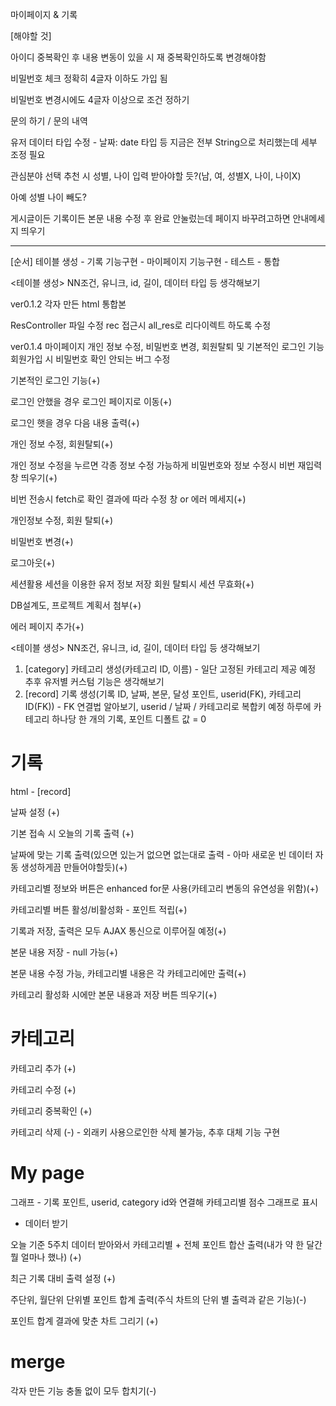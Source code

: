 마이페이지 & 기록

[해야할 것]

아이디 중복확인 후 내용 변동이 있을 시 재 중복확인하도록 변경해야함

비밀번호 체크 정확히 4글자 이하도 가입 됨

비밀번호 변경시에도 4글자 이상으로 조건 정하기

문의 하기 / 문의 내역

유저 데이터 타입 수정 - 날짜: date 타입 등 지금은 전부 String으로 처리했는데 세부 조정 필요

관심분야 선택 추천 시 성별, 나이 입력 받아야할 듯?(남, 여, 성별X, 나이, 나이X)

아예 성별 나이 빼도?

게시글이든 기록이든 본문 내용 수정 후 완료 안눌렀는데 페이지 바꾸려고하면 안내메세지 띄우기

-----------------------------------------------------------------------------------------------------------------------------------

[순서]
테이블 생성 - 기록 기능구현 - 마이페이지 기능구현 - 테스트 - 통합

<테이블 생성>
NN조건, 유니크, id, 길이, 데이터 타입 등 생각해보기

ver0.1.2 각자 만든 html 통합본

ResController 파일 수정 rec 접근시 all_res로 리다이렉트 하도록 수정

ver0.1.4 마이페이지 개인 정보 수정, 비밀번호 변경, 회원탈퇴 및 기본적인 로그인 기능 회원가입 시 비밀번호 확인 안되는 버그 수정

기본적인 로그인 기능(+)

로그인 안했을 경우 로그인 페이지로 이동(+)

로그인 햇을 경우 다음 내용 출력(+)

개인 정보 수정, 회원탈퇴(+)

개인 정보 수정을 누르면 각종 정보 수정 가능하게 비밀번호와 정보 수정시 비번 재입력 창 띄우기(+)

비번 전송시 fetch로 확인 결과에 따라 수정 창 or 에러 메세지(+)

개인정보 수정, 회원 탈퇴(+)

비밀번호 변경(+)

로그아웃(+)

세션활용 세션을 이용한 유저 정보 저장 회원 탈퇴시 세션 무효화(+)

DB설계도, 프로젝트 계획서 첨부(+)

에러 페이지 추가(+)

<테이블 생성>
NN조건, 유니크, id, 길이, 데이터 타입 등 생각해보기

1. [category] 카테고리 생성(카테고리 ID, 이름) - 일단 고정된 카테고리 제공 예정 추후 유저별 커스텀 기능은 생각해보기
2. [record] 기록 생성(기록 ID, 날짜, 본문, 달성 포인트, userid(FK), 카테고리 ID(FK)) - FK 연결법 알아보기, 
   userid / 날짜 / 카테고리로 복합키 예정 하루에 카테고리 하나당 한 개의 기록, 포인트 디폴트 값 = 0


# 기록

html - [record]

날짜 설정 (+)

기본 접속 시 오늘의 기록 출력 (+)

날짜에 맞는 기록 출력(있으면 있는거 없으면 없는대로 출력 - 아마 새로운 빈 데이터 자동 생성하게끔 만들어야할듯)(+)

카테고리별 정보와 버튼은 enhanced for문 사용(카테고리 변동의 유연성을 위함)(+)

카테고리별 버튼 활성/비활성화 - 포인트 적립(+)

기록과 저장, 출력은 모두 AJAX 통신으로 이루어질 예정(+)

본문 내용 저장 - null 가능(+)

본문 내용 수정 가능, 카테고리별 내용은 각 카테고리에만 출력(+)

카테고리 활성화 시에만 본문 내용과 저장 버튼 띄우기(+)


# 카테고리

카테고리 추가 (+)

카테고리 수정 (+)

카테고리 중복확인 (+)

카테고리 삭제 (-) - 외래키 사용으로인한 삭제 불가능, 추후 대체 기능 구현


# My page

그래프 - 기록 포인트, userid, category id와 연결해 카테고리별 점수 그래프로 표시

 - 데이터 받기

오늘 기준 5주치 데이터 받아와서 카테고리별 + 전체 포인트 합산 출력(내가 약 한 달간 뭘 얼마나 했나) (+)

최근 기록 대비 출력 설정 (+)

주단위, 월단위 단위별 포인트 합계 출력(주식 차트의 단위 별 출력과 같은 기능)(-)

포인트 합계 결과에 맞춘 차트 그리기 (+)


# merge

각자 만든 기능 충돌 없이 모두 합치기(-)